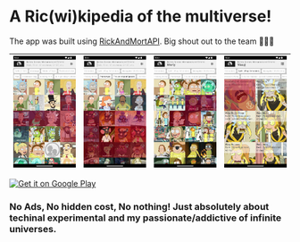 # A Ric(wi)kipedia of the multiverse!

The app was built using [RickAndMortAPI](https://rickandmortyapi.com/). Big shout out to the team 🎉🎉🎉

| ![](screenshots/1.webp) | ![](screenshots/2.webp)  | ![](screenshots/3.webp) | ![](screenshots/4.webp) |
| - | - | - | - |

<a href='https://play.google.com/store/apps/details?id=com.c137&pcampaignid=pcampaignidMKT-Other-global-all-co-prtnr-py-PartBadge-Mar2515-1'><img alt='Get it on Google Play' src='https://play.google.com/intl/en_us/badges/static/images/badges/en_badge_web_generic.png'/></a>

### No Ads, No hidden cost, No nothing! Just absolutely about techinal experimental and my passionate/addictive of infinite universes.
